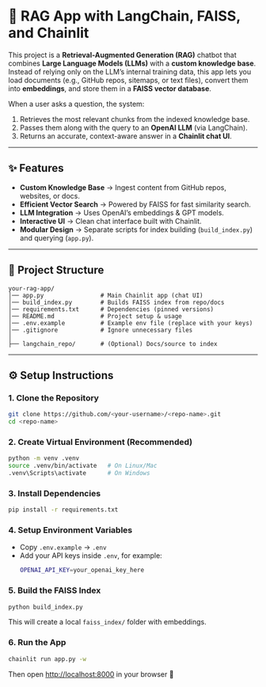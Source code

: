 # 🚀 RAG App with LangChain, FAISS, and Chainlit

This project is a **Retrieval-Augmented Generation (RAG)** chatbot that combines **Large Language Models (LLMs)** with a **custom knowledge base**.  
Instead of relying only on the LLM’s internal training data, this app lets you load documents (e.g., GitHub repos, sitemaps, or text files), convert them into **embeddings**, and store them in a **FAISS vector database**.  

When a user asks a question, the system:
1. Retrieves the most relevant chunks from the indexed knowledge base.  
2. Passes them along with the query to an **OpenAI LLM** (via LangChain).  
3. Returns an accurate, context-aware answer in a **Chainlit chat UI**.  

---

## ✨ Features
- **Custom Knowledge Base** → Ingest content from GitHub repos, websites, or docs.  
- **Efficient Vector Search** → Powered by FAISS for fast similarity search.  
- **LLM Integration** → Uses OpenAI’s embeddings & GPT models.  
- **Interactive UI** → Clean chat interface built with Chainlit.  
- **Modular Design** → Separate scripts for index building (`build_index.py`) and querying (`app.py`).  

---

## 📂 Project Structure
```
your-rag-app/
│── app.py                # Main Chainlit app (chat UI)
│── build_index.py        # Builds FAISS index from repo/docs
│── requirements.txt      # Dependencies (pinned versions)
│── README.md             # Project setup & usage
│── .env.example          # Example env file (replace with your keys)
│── .gitignore            # Ignore unnecessary files
│
├── langchain_repo/       # (Optional) Docs/source to index
```

---

## ⚙️ Setup Instructions

### 1. Clone the Repository
```bash
git clone https://github.com/<your-username>/<repo-name>.git
cd <repo-name>
```

### 2. Create Virtual Environment (Recommended)
```bash
python -m venv .venv
source .venv/bin/activate   # On Linux/Mac
.venv\Scripts\activate      # On Windows
```

### 3. Install Dependencies
```bash
pip install -r requirements.txt
```

### 4. Setup Environment Variables
- Copy `.env.example` → `.env`
- Add your API keys inside `.env`, for example:
  ```bash
  OPENAI_API_KEY=your_openai_key_here
  ```

### 5. Build the FAISS Index
```bash
python build_index.py
```
This will create a local `faiss_index/` folder with embeddings.

### 6. Run the App
```bash
chainlit run app.py -w
```
Then open [http://localhost:8000](http://localhost:8000) in your browser 🚀



